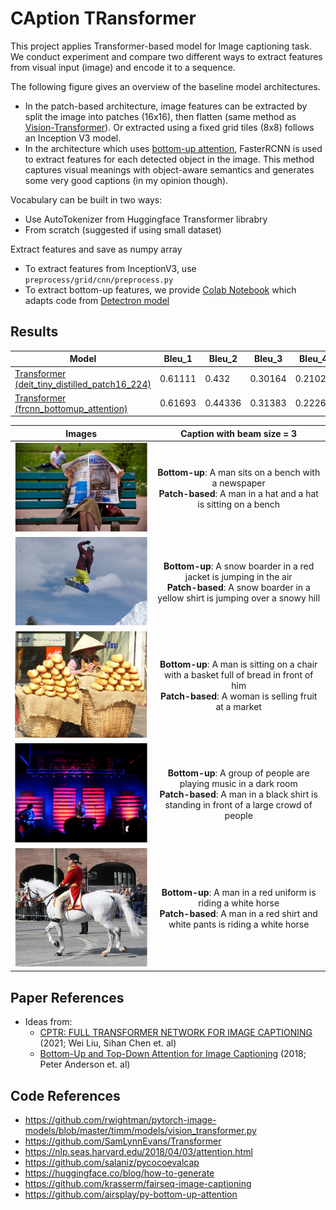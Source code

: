 # CAption TRansformer
This project applies Transformer-based model for Image captioning task. We conduct experiment and compare two different ways to extract features from visual input (image) and encode it to a sequence.

The following figure gives an overview of the baseline model architectures.
- In the patch-based architecture, image features can be extracted by split the image into patches (16x16), then flatten (same method as [Vision-Transformer](https://arxiv.org/abs/2010.11929)). Or extracted using a fixed grid tiles (8x8) follows an Inception V3 model.
- In the architecture which uses [bottom-up attention](https://arxiv.org/abs/1707.07998), FasterRCNN is used to extract features for each detected object in the image. This method captures visual meanings with object-aware semantics and generates some very good captions (in my opinion though).

Vocabulary can be built in two ways:
- Use AutoTokenizer from Huggingface Transformer librabry
- From scratch (suggested if using small dataset)

Extract features and save as numpy array 
- To extract features from InceptionV3, use ```preprocess/grid/cnn/preprocess.py```
- To extract bottom-up features, we provide [Colab Notebook](https://colab.research.google.com/drive/1xC4mVc_bp0t4-7T4xVum3AECFCalsgsv?usp=sharing) which adapts code from [Detectron model](https://github.com/airsplay/py-bottom-up-attention)

## Results
Model | Bleu_1 | Bleu_2 | Bleu_3 | Bleu_4 | METEOR | ROUGE_L | CIDEr | SPICE 
--- | --- | --- | --- | --- | --- | --- | --- | --- |
[Transformer (deit_tiny_distilled_patch16_224)](https://drive.google.com/file/d/1-VYNfi6BPz823rzjs0LEoqXEgDiWnDon/view?usp=sharing) | 0.61111 | 0.432 | 0.30164 | 0.21026 | 0.18603 | 0.44001 | 0.39589 | 0.1213
[Transformer (frcnn_bottomup_attention)](https://drive.google.com/file/d/1-h4rODxBeVpwlNL1dZQmV_PZH0R-0SW9/view?usp=sharing)| 0.61693 | 0.44336 | 0.31383 | 0.22263 | 0.2128 | 0.46285 | 0.4904 | 0.15042

| Images | Caption with beam size = 3 |
|:-------------------------:|:-------------------------:|
| <img width="450" alt="screen" src="demo/0.PNG"> | **Bottom-up**: A man sits on a bench with a newspaper <br> **Patch-based**: A man in a hat and a hat is sitting on a bench <br />|
| <img width="450" alt="screen" src="demo/1.PNG"> | **Bottom-up**: A snow boarder in a red jacket is jumping in the air <br> **Patch-based**: A snow boarder in a yellow shirt is jumping over a snowy hill <br />|
| <img width="450" alt="screen" src="demo/2.PNG"> | **Bottom-up**: A man is sitting on a chair with a basket full of bread in front of him <br> **Patch-based**: A woman is selling fruit at a market <br />|
| <img width="450" alt="screen" src="demo/3.PNG"> | **Bottom-up**: A group of people are playing music in a dark room <br> **Patch-based**: A man in a black shirt is standing in front of a large crowd of people <br />|
| <img width="450" alt="screen" src="demo/4.PNG"> | **Bottom-up**: A man in a red uniform is riding a white horse <br> **Patch-based**: A man in a red shirt and white pants is riding a white horse <br />|

## Paper References
- Ideas from:
  - [CPTR: FULL TRANSFORMER NETWORK FOR IMAGE CAPTIONING](https://arxiv.org/abs/2101.10804) (2021; Wei Liu, Sihan Chen et. al)
  - [Bottom-Up and Top-Down Attention for Image Captioning](https://arxiv.org/abs/1707.07998) (2018; Peter Anderson et. al)

## Code References
- https://github.com/rwightman/pytorch-image-models/blob/master/timm/models/vision_transformer.py
- https://github.com/SamLynnEvans/Transformer
- https://nlp.seas.harvard.edu/2018/04/03/attention.html
- https://github.com/salaniz/pycocoevalcap
- https://huggingface.co/blog/how-to-generate
- https://github.com/krasserm/fairseq-image-captioning
- https://github.com/airsplay/py-bottom-up-attention
